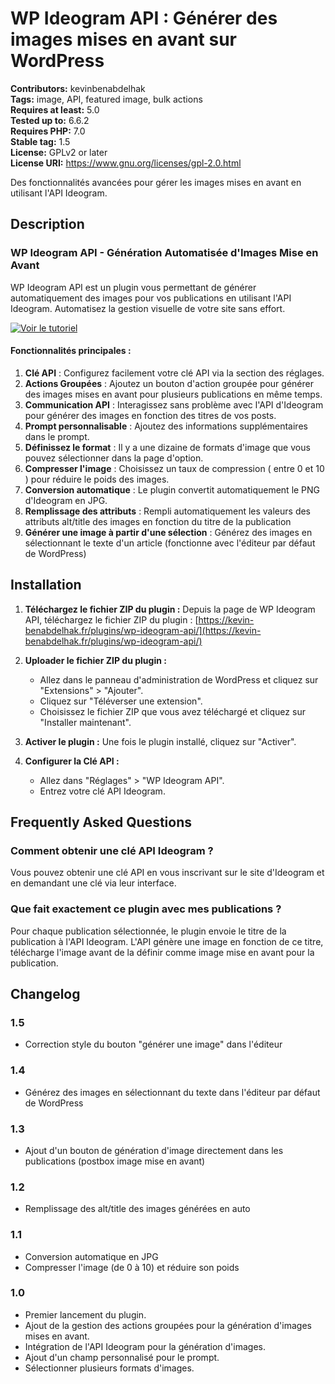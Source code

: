 # WP Ideogram API : Générer des images mises en avant sur WordPress

**Contributors:** kevinbenabdelhak  
**Tags:** image, API, featured image, bulk actions  
**Requires at least:** 5.0  
**Tested up to:** 6.6.2  
**Requires PHP:** 7.0  
**Stable tag:** 1.5   
**License:** GPLv2 or later  
**License URI:** https://www.gnu.org/licenses/gpl-2.0.html  

Des fonctionnalités avancées pour gérer les images mises en avant en utilisant l'API Ideogram.

## Description

### WP Ideogram API - Génération Automatisée d'Images Mise en Avant

WP Ideogram API est un plugin vous permettant de générer automatiquement des images pour vos publications en utilisant l'API Ideogram. Automatisez la gestion visuelle de votre site sans effort.

[![Voir le tutoriel](https://img.youtube.com/vi/dBRef1YtBig/maxresdefault.jpg)](https://www.youtube.com/watch?v=dBRef1YtBig&ab_channel=KevinBenabdelhak)

#### Fonctionnalités principales :
1. **Clé API** : Configurez facilement votre clé API via la section des réglages.
2. **Actions Groupées** : Ajoutez un bouton d'action groupée pour générer des images mises en avant pour plusieurs publications en même temps.
3. **Communication API** : Interagissez sans problème avec l'API d'Ideogram pour générer des images en fonction des titres de vos posts.
4. **Prompt personnalisable** : Ajoutez des informations supplémentaires dans le prompt.
5. **Définissez le format** : Il y a une dizaine de formats d'image que vous pouvez sélectionner dans la page d'option.
6. **Compresser l'image** : Choisissez un taux de compression ( entre 0 et 10 ) pour réduire le poids des images.
7. **Conversion automatique** : Le plugin convertit automatiquement le PNG d'Ideogram en JPG.
8. **Remplissage des attributs** : Rempli automatiquement les valeurs des attributs alt/title des images en fonction du titre de la publication
9. **Générer une image à partir d'une sélection** : Générez des images en sélectionnant le texte d'un article (fonctionne avec l'éditeur par défaut de WordPress)
   
## Installation

1. **Téléchargez le fichier ZIP du plugin :**
   Depuis la page de WP Ideogram API, téléchargez le fichier ZIP du plugin : [https://kevin-benabdelhak.fr/plugins/wp-ideogram-api/](https://kevin-benabdelhak.fr/plugins/wp-ideogram-api/)

2. **Uploader le fichier ZIP du plugin :**
   - Allez dans le panneau d'administration de WordPress et cliquez sur "Extensions" > "Ajouter".
   - Cliquez sur "Téléverser une extension".
   - Choisissez le fichier ZIP que vous avez téléchargé et cliquez sur "Installer maintenant".

3. **Activer le plugin :**
   Une fois le plugin installé, cliquez sur "Activer".

4. **Configurer la Clé API :**
   - Allez dans "Réglages" > "WP Ideogram API".
   - Entrez votre clé API Ideogram.

## Frequently Asked Questions

### Comment obtenir une clé API Ideogram ?
Vous pouvez obtenir une clé API en vous inscrivant sur le site d'Ideogram et en demandant une clé via leur interface.

### Que fait exactement ce plugin avec mes publications ?
Pour chaque publication sélectionnée, le plugin envoie le titre de la publication à l'API Ideogram. L'API génère une image en fonction de ce titre, télécharge l'image avant de la définir comme image mise en avant pour la publication.

## Changelog

### 1.5 
* Correction style du bouton "générer une image" dans l'éditeur
  
### 1.4 
* Générez des images en sélectionnant du texte dans l'éditeur par défaut de WordPress
  
### 1.3
* Ajout d'un bouton de génération d'image directement dans les publications (postbox image mise en avant)

### 1.2
* Remplissage des alt/title des images générées en auto
  
### 1.1
* Conversion automatique en JPG
* Compresser l'image (de 0 à 10) et réduire son poids 

### 1.0
* Premier lancement du plugin.
* Ajout de la gestion des actions groupées pour la génération d'images mises en avant.
* Intégration de l'API Ideogram pour la génération d'images.
* Ajout d'un champ personnalisé pour le prompt.
* Sélectionner plusieurs formats d'images.
